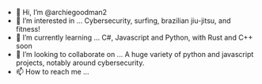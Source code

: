 - 👋 Hi, I’m @archiegoodman2
- 👀 I’m interested in ... Cybersecurity, surfing, brazilian jiu-jitsu, and fitness!
- 🌱 I’m currently learning ... C#, Javascript and Python, with Rust and C++ soon
- 💞️ I’m looking to collaborate on ... A huge variety of python and javascript projects, notably around cybersecurity.
- 📫 How to reach me ... 

<!---
archiegoodman2/archiegoodman2 is a ✨ special ✨ repository because its `README.md` (this file) appears on your GitHub profile.
You can click the Preview link to take a look at your changes.
--->


